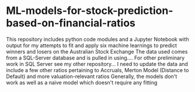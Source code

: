 # ML-models-for-stock-prediction-based-on-financial-ratios
This repository includes python code modules and a Jupyter Notebook
with output for my attempts to fit and apply six machine learnings
to predict winners and losers on the Australian Stock Exchange
The data used comes from a SQL-Server database
and is pulled in using....
For other preliminary work in SQL Server see my other repository...
I need to update the data
and include a few other ratios pertaining to Accruals, Merton Model (Distance to Default)
and more valuation-relevant ratios
Generally, the models don't work as well as a naive model which doesn't require any fitting
